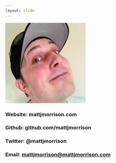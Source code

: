 ```yaml
---
layout: slide
---
```


![Face](/assets/images/face.jpeg)

### Website: mattjmorrison.com
### Github: github.com/mattjmorrison
### Twitter: @mattjmorrison
### Email: mattjmorrison@mattjmorrison.com
